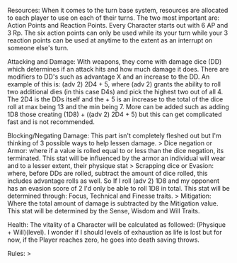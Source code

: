 Resources:
	When it comes to the turn base system, resources are allocated to each player to use on each of their turns. The two most important are: Action Points and Reaction Points. Every Character starts out with 6 AP and 3 Rp. The six action points can only be used while its your turn while your 3 reaction points can be used at anytime to the extent as an interrupt on someone else's turn.  

Attacking and Damage:
	With weapons, they come with damage dice (DD) which determines if an attack hits and how much damage it does. There are modifiers to DD's such as advantage X and an increase to the DD. An example of this is: (adv 2) 2D4 + 5, where (adv 2) grants the ability to roll two additional dies (in this case D4s) and pick the highest two out of all 4. The 2D4 is the DDs itself and the + 5 is an increase to the total of the dice roll at max being 13 and the min being 7. More can be added such as adding 1D8 those creating (1D8) + ((adv 2) 2D4 + 5) but this can get complicated fast and is not recommended. 

Blocking/Negating Damage:
	This part isn't completely fleshed out but I'm thinking of 3 possible ways to help lessen damage. 
		> Dice negation or Armor: where if a value is rolled equal to or less than the dice negation, its terminated. This stat will be influenced by the armor an individual will wear and to a lesser extent, their physique stat
		> Scrapping dice or Evasion: where, before DDs are rolled, subtract the amount of dice rolled, this includes advantage rolls as well. So If I roll (adv 2) 1D8 and my opponent has an evasion score of 2 I'd only be able to roll 1D8 in total. This stat will be determined through: Focus, Technical and Finesse traits.
		>  Mitigation: Where the total amount of damage is subtracted by the Mitigation value.  This stat will be determined by the Sense, Wisdom and Will Traits.

Health:
	The vitality of a Character will be calculated as followed: (Physique + Will)(level). I wonder if I should levels of exhaustion as life is lost but for now, if the Player reaches zero, he goes into death saving throws.

Rules:
	>
